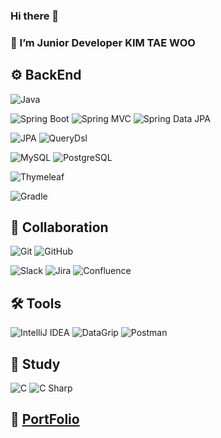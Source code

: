 ### Hi there 👋
### 🌱 I’m Junior Developer KIM TAE WOO
<!--
**twkim5235/twkim5235** is a ✨ _special_ ✨ repository because its `README.md` (this file) appears on your GitHub profile.

Here are some ideas to get you started:

- 🔭 I’m currently working on ...
### 🌱 I’m currently learning Spring Framework, JPA
- 👯 I’m looking to collaborate on ...
- 🤔 I’m looking for help with ...
- 💬 Ask me about ...
- 📫 How to reach me: ...
- 😄 Pronouns: ...
- ⚡ Fun fact: ...
-->

## ⚙️ BackEnd
![Java](https://img.shields.io/static/v1?style=for-the-badge&message=Java&color=007396&logo=Java&logoColor=FFFFFF&label=)

![Spring Boot](https://img.shields.io/static/v1?style=for-the-badge&message=Spring+Boot&color=6DB33F&logo=Spring+Boot&logoColor=FFFFFF&label=)
![Spring MVC](https://img.shields.io/static/v1?style=for-the-badge&message=Spring+MVC&color=6DB33F&logo=Spring+MVC&logoColor=FFFFFF&label=)
![Spring Data JPA](https://img.shields.io/static/v1?style=for-the-badge&message=Spring+Data+JPA&color=6DB33F&logo=JPA&logoColor=FFFFFF&label=)

![JPA](https://img.shields.io/static/v1?style=for-the-badge&message=JPA&color=6DB33F&logo=JPA&logoColor=FFFFFF&label=)
![QueryDsl](https://img.shields.io/static/v1?style=for-the-badge&message=QueryDsl&color=6DB33F&logo=QueryDsl&logoColor=FFFFFF&label=)

![MySQL](https://img.shields.io/static/v1?style=for-the-badge&message=MySQL&color=4479A1&logo=MySQL&logoColor=FFFFFF&label=)
![PostgreSQL](https://img.shields.io/static/v1?style=for-the-badge&message=PostgreSQL&color=4169E1&logo=PostgreSQL&logoColor=FFFFFF&label=)

![Thymeleaf](https://img.shields.io/static/v1?style=for-the-badge&message=Thymeleaf&color=005F0F&logo=Thymeleaf&logoColor=FFFFFF&label=)

![Gradle](https://img.shields.io/static/v1?style=for-the-badge&message=Gradle&color=02303A&logo=Gradle&logoColor=FFFFFF&label=)

## 🤝 Collaboration
![Git](https://img.shields.io/static/v1?style=for-the-badge&message=Git&color=F05032&logo=Git&logoColor=FFFFFF&label=)
![GitHub](https://img.shields.io/static/v1?style=for-the-badge&message=GitHub&color=181717&logo=GitHub&logoColor=FFFFFF&label=)

![Slack](https://img.shields.io/static/v1?style=for-the-badge&message=Slack&color=4A154B&logo=Slack&logoColor=FFFFFF&label=)
![Jira](https://img.shields.io/static/v1?style=for-the-badge&message=Jira&color=0052CC&logo=Jira&logoColor=FFFFFF&label=)
![Confluence](https://img.shields.io/static/v1?style=for-the-badge&message=Confluence&color=172B4D&logo=Confluence&logoColor=FFFFFF&label=)

## 🛠 Tools
![IntelliJ IDEA](https://img.shields.io/static/v1?style=for-the-badge&message=IntelliJ+IDEA&color=000000&logo=IntelliJ+IDEA&logoColor=FFFFFF&label=)
![DataGrip](https://img.shields.io/static/v1?style=for-the-badge&message=DataGrip&color=222222&logo=DataGrip&logoColor=3DDC84&label=)
![Postman](https://img.shields.io/static/v1?style=for-the-badge&message=Postman&color=FF6C37&logo=Postman&logoColor=FFFFFF&label=)

## 📒 Study
![C](https://img.shields.io/static/v1?style=for-the-badge&message=C&color=222222&logo=C&logoColor=A8B9CC&label=)
![C Sharp](https://img.shields.io/static/v1?style=for-the-badge&message=C+Sharp&color=239120&logo=C+Sharp&logoColor=FFFFFF&label=)

## 💁 [PortFolio](https://www.notion.so/KimTaeWoo-s-Portfolio-aebd37fd3a5f42bcbbff13087f06691f)
